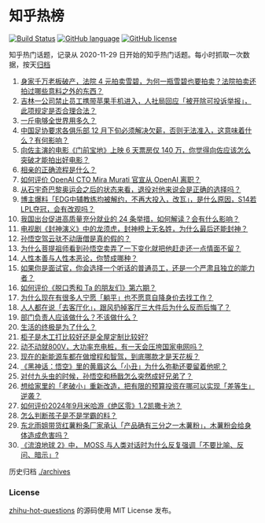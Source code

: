# 知乎热榜
[![Build Status](https://github.com/ToWeLong/zhihu-hot-questions/workflows/CI/badge.svg)](https://github.com/ToWeLong/zhihu-hot-questions/actions)
[![GitHub language](https://img.shields.io/badge/language-golang-orange.svg)](https://golang.org/)
[![GitHub license](https://img.shields.io/github/license/ToWeLong/zhihu-hot-questions)](https://github.com/ToWeLong/zhihu-hot-questions/blob/main/LICENSE)

知乎热门话题，记录从 2020-11-29 日开始的知乎热门话题。每小时抓取一次数据，按天[归档](./archives)

<!-- BEGIN -->

1. [身家千万老板破产，法院 4 元拍卖雪碧，为何一瓶雪碧也要拍卖？法院拍卖还拍过哪些意料之外的东西？](https://www.zhihu.com/question/667925572)
1. [吉林一公司禁止员工携带苹果手机进入，人社局回应「被开除可投诉举报」，此项规定是否合理合法？](https://www.zhihu.com/question/668162829)
1. [一斤电够全世界用多久？](https://www.zhihu.com/question/667623347)
1. [中国足协要求各俱乐部 12 月下旬必须解决欠薪，否则无法准入，这意味着什么？有何影响？](https://www.zhihu.com/question/668206642)
1. [向佐主演的电影《门前宝地》上映 6 天票房仅 140 万，你觉得向佐应该怎么突破才能拍出好电影？](https://www.zhihu.com/question/668141121)
1. [相亲的正确流程是什么？](https://www.zhihu.com/question/428728172)
1. [如何评价 OpenAI CTO Mira Murati 官宣从 OpenAI 离职？](https://www.zhihu.com/question/668239689)
1. [从石宇奇巴黎奥运会之后的状态来看，退役对他来说会是正确的选择吗？](https://www.zhihu.com/question/668143395)
1. [博主爆料「EDG中辅教练均被解约，不再大投入，改️瓦」，是什么原因，S14若LPL夺冠，会有改观吗？](https://www.zhihu.com/question/668077551)
1. [我国出台促进高质量充分就业的 24 条举措，如何解读？会有什么影响？](https://www.zhihu.com/question/668218708)
1. [电视剧《封神演义》中的龙须虎，封神榜上无名姓，为什么最后还能封神？](https://www.zhihu.com/question/498574595)
1. [孙悟空驾云驮不动唐僧是真的假的？](https://www.zhihu.com/question/666930202)
1. [为什么菩提祖师看到孙悟空卖弄了一下变化就把他赶走还一点情面不留？](https://www.zhihu.com/question/667620165)
1. [人性本善与人性本恶论，你赞成哪种？](https://www.zhihu.com/question/668050396)
1. [如果你是面试官，你会选择一个听话的普通员工，还是一个严肃且独立的能力者？](https://www.zhihu.com/question/667711311)
1. [如何评价《脱口秀和 Ta 的朋友们》第六期？](https://www.zhihu.com/question/668071028)
1. [为什么现在有很多人宁愿「躺平」也不愿意自降身价去找工作？](https://www.zhihu.com/question/667996357)
1. [人人都在说「去客厅化」，跟风扔掉客厅三大件后为什么反而后悔了？](https://www.zhihu.com/question/666298080)
1. [部门负责人应该做什么？不该做什么？](https://www.zhihu.com/question/667750171)
1. [生活的终极是为了什么？](https://www.zhihu.com/question/667946586)
1. [柜子是木工打比较好还是全屋定制比较好?](https://www.zhihu.com/question/666194932)
1. [动不动就800V，大功率充电桩，有一天会压垮国家电网吗？](https://www.zhihu.com/question/665890794)
1. [现在的新能源车都在做增程和智驾，到底哪款才是天花板？](https://www.zhihu.com/question/668135024)
1. [《黑神话：悟空》里的黄眉这么「小丑」为什么弥勒还要留着他呢？](https://www.zhihu.com/question/667977091)
1. [对付九头虫的时候，孙悟空和杨戬怎么突然成好兄弟了？](https://www.zhihu.com/question/667271073)
1. [想给家里的「老破小」重新改造，把有限的预算投资在哪可以实现「差等生」逆袭？](https://www.zhihu.com/question/665982215)
1. [如何评价2024年9月米哈游《绝区零》1.2凯撒卡池？](https://www.zhihu.com/question/668195274)
1. [怎么判断孩子是不是学霸的料？](https://www.zhihu.com/question/487414207)
1. [东北雨姐带货红薯粉条厂家承认「产品确有三分之一木薯粉」，木薯粉会给身体造成危害吗？](https://www.zhihu.com/question/668070221)
1. [《流浪地球 2》中， MOSS 与人类对话时为什么反复强调「不要比喻、反问、暗示」?](https://www.zhihu.com/question/580213739)

<!-- END -->

历史归档 [./archives](./archives)


### License
[zhihu-hot-questions](https://github.com/towelong/zhihu-hot-questions) 的源码使用 MIT License 发布。
